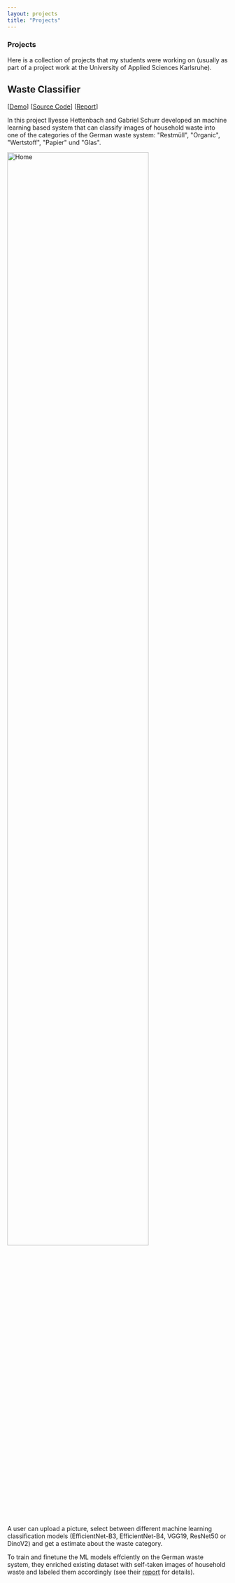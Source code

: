 ```yaml
---
layout: projects
title: "Projects"
---
```

<h3 class="fw-bold border-bottom pb-3 mb-5">Projects</h3>
Here is a collection of projects that my students were working on (usually as part of a project work at the University of Applied Sciences Karlsruhe).

## Waste Classifier 
\[[Demo](http://193.196.37.242:7860/)\]
\[[Source Code](https://github.com/Gabriel9753/Waste-Classification-Project)\]
\[[Report](https://pabair.github.io/assets/PA_waste-classification.pdf)\]

In this project Ilyesse Hettenbach and Gabriel Schurr developed an machine learning based system that can classify images of household waste into one of the categories of the German waste system: "Restmüll", "Organic", "Wertstoff", "Papier" und "Glas".

 <img src="{{ site.github.url }}/assets/img/wasteclassify.png" alt="Home" width="80%">

A user can upload a picture, select between different machine learning classification models (EfficientNet-B3, EfficientNet-B4, VGG19, ResNet50 or DinoV2) and get a estimate about the waste category.

To train and finetune the ML models effciently on the German waste system, they enriched existing dataset with self-taken images of household waste and labeled them accordingly (see their [report](https://pabair.github.io/assets/PA_waste-classification.pdf) for details).
